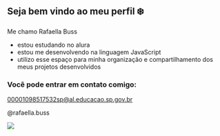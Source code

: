 ## Seja bem vindo ao meu perfil ❄️

Me chamo Rafaella Buss

- estou estudando no alura
- estou me desenvolvendo na linguagem JavaScript
- utilizo esse espaço para minha organização e compartilhamento dos meus projetos desenvolvidos

### Você pode entrar em contato comigo:

00001098517532sp@al.educacao.sp.gov.br

@rafaella.buss

![](https://tenor.com/pt-BR/view/giovanna-giovanna-lancellotti-globo-netflix-novela-gif-24422006)
